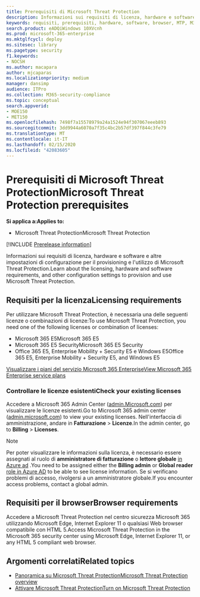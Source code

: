 ```yaml
---
title: Prerequisiti di Microsoft Threat Protection
description: Informazioni sui requisiti di licenza, hardware e software e altre impostazioni di configurazione per Microsoft Threat Protection
keywords: requisiti, prerequisiti, hardware, software, browser, MTP, M365, License
search.product: eADQiWindows 10XVcnh
ms.prod: microsoft-365-enterprise
ms.mktglfcycl: deploy
ms.sitesec: library
ms.pagetype: security
f1.keywords:
- NOCSH
ms.author: macapara
author: mjcaparas
ms.localizationpriority: medium
manager: dansimp
audience: ITPro
ms.collection: M365-security-compliance
ms.topic: conceptual
search.appverid:
- MOE150
- MET150
ms.openlocfilehash: 7498f7a15578979a24a1524e94f307067eeeb893
ms.sourcegitcommit: 3dd9944a6070a7f35c4bc2b57df397f844c3fe79
ms.translationtype: MT
ms.contentlocale: it-IT
ms.lasthandoff: 02/15/2020
ms.locfileid: "42083605"
---
```

# <a name="microsoft-threat-protection-prerequisites"></a><span data-ttu-id="844dc-104">Prerequisiti di Microsoft Threat Protection</span><span class="sxs-lookup"><span data-stu-id="844dc-104">Microsoft Threat Protection prerequisites</span></span>

<span data-ttu-id="844dc-105">**Si applica a:**</span><span class="sxs-lookup"><span data-stu-id="844dc-105">**Applies to:**</span></span>
- <span data-ttu-id="844dc-106">Microsoft Threat Protection</span><span class="sxs-lookup"><span data-stu-id="844dc-106">Microsoft Threat Protection</span></span>

[!INCLUDE [Prerelease information](../includes/prerelease.md)]

<span data-ttu-id="844dc-107">Informazioni sui requisiti di licenza, hardware e software e altre impostazioni di configurazione per il provisioning e l'utilizzo di Microsoft Threat Protection.</span><span class="sxs-lookup"><span data-stu-id="844dc-107">Learn about the licensing, hardware and software requirements, and other configuration settings to provision and use Microsoft Threat Protection.</span></span>

## <a name="licensing-requirements"></a><span data-ttu-id="844dc-108">Requisiti per la licenza</span><span class="sxs-lookup"><span data-stu-id="844dc-108">Licensing requirements</span></span>
<span data-ttu-id="844dc-109">Per utilizzare Microsoft Threat Protection, è necessaria una delle seguenti licenze o combinazioni di licenze:</span><span class="sxs-lookup"><span data-stu-id="844dc-109">To use Microsoft Threat Protection, you need one of the following licenses or combination of licenses:</span></span>

- <span data-ttu-id="844dc-110">Microsoft 365 E5</span><span class="sxs-lookup"><span data-stu-id="844dc-110">Microsoft 365 E5</span></span>
- <span data-ttu-id="844dc-111">Microsoft 365 E5 Security</span><span class="sxs-lookup"><span data-stu-id="844dc-111">Microsoft 365 E5 Security</span></span>
- <span data-ttu-id="844dc-112">Office 365 E5, Enterprise Mobility + Security E5 e Windows E5</span><span class="sxs-lookup"><span data-stu-id="844dc-112">Office 365 E5, Enterprise Mobility + Security E5, and Windows E5</span></span>

[<span data-ttu-id="844dc-113">Visualizzare i piani del servizio Microsoft 365 Enterprise</span><span class="sxs-lookup"><span data-stu-id="844dc-113">View Microsoft 365 Enterprise service plans</span></span>](https://www.microsoft.com/en-us/licensing/product-licensing/microsoft-365-enterprise)

### <a name="check-your-existing--licenses"></a><span data-ttu-id="844dc-114">Controllare le licenze esistenti</span><span class="sxs-lookup"><span data-stu-id="844dc-114">Check your existing  licenses</span></span>
<span data-ttu-id="844dc-115">Accedere a Microsoft 365 Admin Center ([admin.Microsoft.com](https://admin.microsoft.com/)) per visualizzare le licenze esistenti.</span><span class="sxs-lookup"><span data-stu-id="844dc-115">Go to Microsoft 365 admin center ([admin.microsoft.com](https://admin.microsoft.com/)) to view your existing licenses.</span></span> <span data-ttu-id="844dc-116">Nell'interfaccia di amministrazione, andare in **Fatturazione** > **Licenze**.</span><span class="sxs-lookup"><span data-stu-id="844dc-116">In the admin center, go to **Billing** > **Licenses**.</span></span>

>[!NOTE]
> <span data-ttu-id="844dc-117">Per poter visualizzare le informazioni sulla licenza, è necessario essere assegnati al ruolo di **amministratore di fatturazione** o **lettore globale** [in Azure ad](https://docs.microsoft.com/azure/active-directory/users-groups-roles/directory-assign-admin-roles#available-roles) .</span><span class="sxs-lookup"><span data-stu-id="844dc-117">You need to be assigned either the **Billing admin** or **Global reader** [role in Azure AD](https://docs.microsoft.com/azure/active-directory/users-groups-roles/directory-assign-admin-roles#available-roles) to be able to see license information.</span></span> <span data-ttu-id="844dc-118">Se si verificano problemi di accesso, rivolgersi a un amministratore globale.</span><span class="sxs-lookup"><span data-stu-id="844dc-118">If you encounter access problems, contact a global admin.</span></span>

## <a name="browser-requirements"></a><span data-ttu-id="844dc-119">Requisiti per il browser</span><span class="sxs-lookup"><span data-stu-id="844dc-119">Browser requirements</span></span>
<span data-ttu-id="844dc-120">Accedere a Microsoft Threat Protection nel centro sicurezza Microsoft 365 utilizzando Microsoft Edge, Internet Explorer 11 o qualsiasi Web browser compatibile con HTML 5.</span><span class="sxs-lookup"><span data-stu-id="844dc-120">Access Microsoft Threat Protection in the Microsoft 365 security center using Microsoft Edge, Internet Explorer 11, or any HTML 5 compliant web browser.</span></span>

## <a name="related-topics"></a><span data-ttu-id="844dc-121">Argomenti correlati</span><span class="sxs-lookup"><span data-stu-id="844dc-121">Related topics</span></span>
- [<span data-ttu-id="844dc-122">Panoramica su Microsoft Threat Protection</span><span class="sxs-lookup"><span data-stu-id="844dc-122">Microsoft Threat Protection overview</span></span>](microsoft-threat-protection.md)
- [<span data-ttu-id="844dc-123">Attivare Microsoft Threat Protection</span><span class="sxs-lookup"><span data-stu-id="844dc-123">Turn on Microsoft Threat Protection</span></span>](mtp-enable.md)
